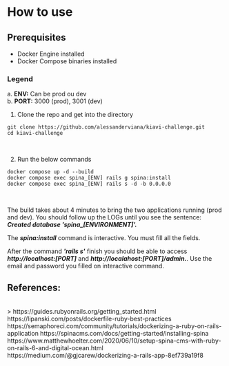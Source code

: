 # How to use

## Prerequisites
* Docker Engine installed <br/>
* Docker Compose binaries installed <br/>

### Legend
a. **ENV:** Can be prod ou dev <br/>
b. **PORT:** 3000 (prod), 3001 (dev) <br/>

1. Clone the repo and get into the directory
```shell
git clone https://github.com/alessanderviana/kiavi-challenge.git
cd kiavi-challenge
```
 <br/>

2. Run the below commands <br/>
```shell
docker compose up -d --build
docker compose exec spina_[ENV] rails g spina:install
docker compose exec spina_[ENV] rails s -d -b 0.0.0.0
```
 <br/>

The build takes about 4 minutes to bring the two applications running (prod and dev). You should follow up the LOGs until you see the sentence: ***Created database 'spina_[ENVIRONMENT]'.***

The ***spina:install*** command is interactive. You must fill all the fields.

After the command ***'rails s'*** finish you should be able to access ***http://localhost:[PORT]*** and ***http://localahost:[PORT]/admin.***. Use the email and password you filled on interactive command. <br/>

References:
-----------
 <br/>
> https://guides.rubyonrails.org/getting_started.html
https://lipanski.com/posts/dockerfile-ruby-best-practices
https://semaphoreci.com/community/tutorials/dockerizing-a-ruby-on-rails-application
https://spinacms.com/docs/getting-started/installing-spina
https://www.matthewhoelter.com/2020/06/10/setup-spina-cms-with-ruby-on-rails-6-and-digital-ocean.html
https://medium.com/@gjcarew/dockerizing-a-rails-app-8ef739a19f8
